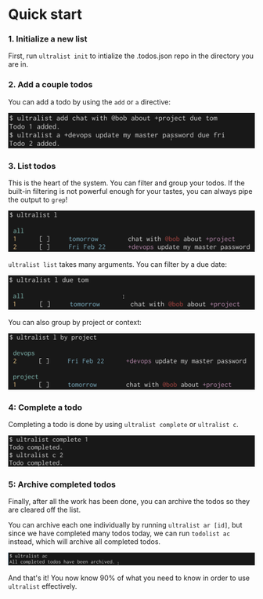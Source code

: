 # Quick start

### 1. Initialize a new list

First, run `ultralist init` to intialize the .todos.json repo in the directory you are in.

### 2. Add a couple todos

You can add a todo by using the `add` or `a` directive:

![](images/add_todos.png)

### 3. List todos

This is the heart of the system. You can filter and group your todos. If the built-in filtering is not powerful enough for your tastes, you can always pipe the output to `grep`!

![](images/listing.png)


`ultralist list` takes many arguments.  You can filter by a due date:

![](images/listing_due_tomorrow.png)

You can also group by project or context:

![](images/list_by_project.png)

### 4: Complete a todo

Completing a todo is done by using `ultralist complete` or `ultralist c`.

![](images/completing.png)

### 5: Archive completed todos

Finally, after all the work has been done, you can archive the todos so they are cleared off the list.

You can archive each one individually by running `ultralist ar [id]`, but since we have completed many todos today, we can run `todolist ac` instead, which will archive all completed todos.

![](images/archive_completed.png)

And that's it!  You now know 90% of what you need to know in order to use `ultralist` effectively.



